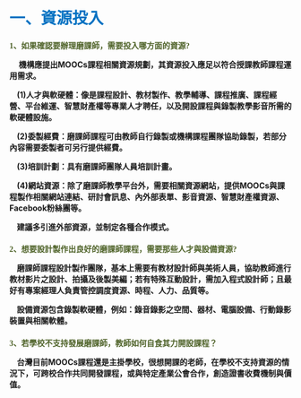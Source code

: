 # <font color=#0071C2 face=微軟正黑體>一、資源投入</font>


<font color=#4E6228 face=微軟正黑體><h4>1、如果確認要辦理磨課師，需要投入哪方面的資源?</font>

<p>&nbsp;&nbsp;&nbsp;&nbsp; 機構應提出MOOCs課程相關資源規劃，其資源投入應足以符合授課教師課程運用需求。</p>

<p>&nbsp;&nbsp;&nbsp;&nbsp;(1)人才與軟硬體：像是課程設計、教材製作、教學輔導、課程推廣、課程經營、平台維運、智慧財產權等專業人才聘任，以及開設課程與錄製教學影音所需的軟硬體設施。 </p>

<p>&nbsp;&nbsp;&nbsp;&nbsp;(2)委製經費：磨課師課程可由教師自行錄製或機構課程團隊協助錄製，若部分內容需要委製者可另行提供經費。 </p>

<p>&nbsp;&nbsp;&nbsp;&nbsp;(3)培訓計劃：具有磨課師團隊人員培訓計畫。 </p>

<p>&nbsp;&nbsp;&nbsp;&nbsp;(4)網站資源：除了磨課師教學平台外，需要相關資源網站，提供MOOCs與課程製作相關網站連結、研討會訊息、內外部表單、影音資源、智慧財產權資源、Facebook粉絲團等。 </p>

<p>&nbsp;&nbsp;&nbsp;&nbsp;建議多引進外部資源，並制定各種合作模式。 </p>

<font color=#4E6228 face=微軟正黑體><h4>2、想要設計製作出良好的磨課師課程，需要那些人才與設備資源? </font>

<p>&nbsp;&nbsp;&nbsp;&nbsp;磨課師課程設計製作團隊，基本上需要有教材設計師與美術人員，協助教師進行教材影片之設計、拍攝及後製美編；若有特殊互動設計，需加入程式設計師；且最好有專案經理人負責管控調度資源、時程、人力、品質等。 </p>

<p>&nbsp;&nbsp;&nbsp;&nbsp;設備資源包含錄製軟硬體，例如：錄音錄影之空間、器材、電腦設備、行動錄影裝置與相關軟體。 </p>

<font color=#4E6228 face=微軟正黑體><h4>3、若學校不支持發展磨課師，教師如何自食其力開設課程？  </font>

<p>&nbsp;&nbsp;&nbsp;&nbsp;台灣目前MOOCs課程還是主掛學校，很想開課的老師，在學校不支持資源的情況下，可跨校合作共同開發課程，或與特定產業公會合作，創造證書收費機制與價值。 </p>